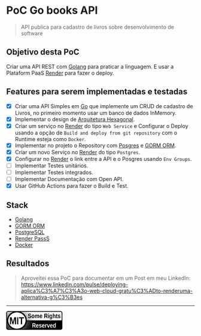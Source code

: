 # PoC Go books API
> API publica para cadastro de livros sobre desenvolvimento de software

## Objetivo desta PoC
Criar uma API REST com [Golang][1] para praticar a linguagem. 
E usar a Plataform PaaS [Render][0] para fazer o deploy.

## Features para serem implementadas e testadas
- [x] Criar uma API Simples em [Go][1] que implemente um CRUD de cadastro de Livros, no primeiro momento usar um banco de dados InMemory.
- [x] Implementar o design de [Arquitetura Hexagonal][4].
- [x] Criar um serviço no [Render][0] do tipo `Web Service` e Configurar o Deploy usando a opção de `Build and deploy from git repository` com o Runtime esteja como `Docker`.
- [x] Implementar no projeto o Repository com [Posgres][2] e [GORM ORM][3].
- [x] Criar um novo Serviço no [Render][0] do tipo `Postgres`. 
- [x] Configurar no [Render][0] o link entre a API e o Posgres usando `Env Groups`.
- [ ] Implementar Testes unitários.
- [ ] Implementar Testes integrados.
- [ ] Implementar Documentação com Open API. 
- [x] Usar GitHub Actions para fazer o Build e Test.

## Stack
- [Golang][1]
- [GORM ORM][3]
- [PostgreSQL][2]
- [Render PassS][0]
- [Docker][5]

## Resultados
> Aproveitei essa PoC para documentar em um Post em meu LinkedIn: https://www.linkedin.com/pulse/deploying-aplica%C3%A7%C3%A3o-web-cloud-gratu%C3%ADto-renderuma-alternativa-g%C3%B3es

---

<img src="MIT.png" height="50" width="150">

[0]: https://render.com/
[1]: https://go.dev/
[2]: https://www.postgresql.org/
[3]: https://gorm.cn/
[4]: https://alistair.cockburn.us/hexagonal-architecture/
[5]: https://www.docker.com/


